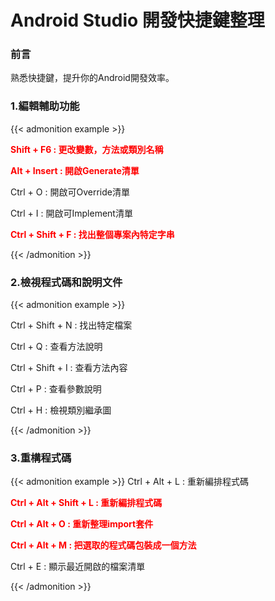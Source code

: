 # Android Studio 開發快捷鍵整理


### 前言

熟悉快捷鍵，提升你的Android開發效率。




### 1.編輯輔助功能
{{< admonition example >}}

**<font color=#FF0000>Shift + F6   :  更改變數，方法或類別名稱</font>**

**<font color=#FF0000>Alt + Insert : 開啟Generate清單</font>**

Ctrl + O : 開啟可Override清單

Ctrl + I : 開啟可Implement清單

**<font color=#FF0000>Ctrl + Shift + F : 找出整個專案內特定字串</font>**

{{< /admonition >}}


### 2.檢視程式碼和說明文件
{{< admonition example >}}

Ctrl + Shift + N : 找出特定檔案

Ctrl + Q : 查看方法說明

Ctrl + Shift + I : 查看方法內容

Ctrl + P : 查看參數說明

Ctrl + H : 檢視類別繼承圖

{{< /admonition >}}

### 3.重構程式碼
{{< admonition example >}}
 Ctrl + Alt + L : 重新編排程式碼
 
**<font color=#FF0000> Ctrl + Alt + Shift + L : 重新編排程式碼</font>**

 **<font color=#FF0000> Ctrl + Alt + O : 重新整理import套件</font>**

 **<font color=#FF0000> Ctrl + Alt + M : 把選取的程式碼包裝成一個方法</font>**

 Ctrl + E : 顯示最近開啟的檔案清單

 {{< /admonition >}}

